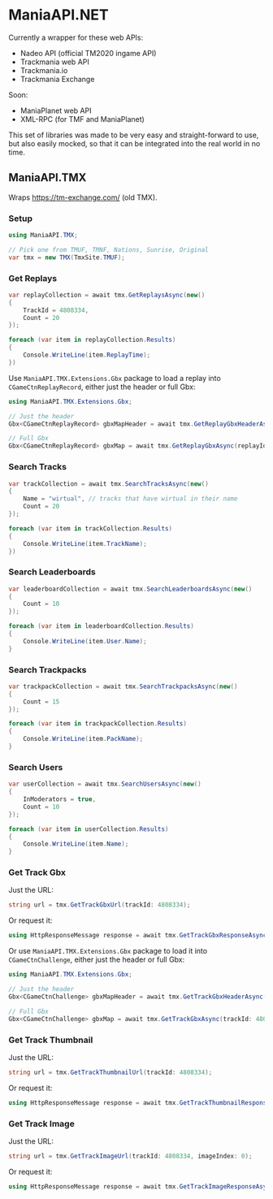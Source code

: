 # ManiaAPI.NET

Currently a wrapper for these web APIs:

- Nadeo API (official TM2020 ingame API)
- Trackmania web API
- Trackmania.io
- Trackmania Exchange

Soon:

- ManiaPlanet web API
- XML-RPC (for TMF and ManiaPlanet)

This set of libraries was made to be very easy and straight-forward to use, but also easily mocked, so that it can be integrated into the real world in no time.

## ManiaAPI.TMX

Wraps https://tm-exchange.com/ (old TMX).

### Setup

```cs
using ManiaAPI.TMX;

// Pick one from TMUF, TMNF, Nations, Sunrise, Original
var tmx = new TMX(TmxSite.TMUF);
```

### Get Replays

```cs
var replayCollection = await tmx.GetReplaysAsync(new()
{
    TrackId = 4808334,
    Count = 20
});

foreach (var item in replayCollection.Results)
{
    Console.WriteLine(item.ReplayTime);
})
```

Use `ManiaAPI.TMX.Extensions.Gbx` package to load a replay into `CGameCtnReplayRecord`, either just the header or full Gbx:

```cs
using ManiaAPI.TMX.Extensions.Gbx;

// Just the header
Gbx<CGameCtnReplayRecord> gbxMapHeader = await tmx.GetReplayGbxHeaderAsync(replayId: 5032240);

// Full Gbx
Gbx<CGameCtnReplayRecord> gbxMap = await tmx.GetReplayGbxAsync(replayId: 5032240);
```

### Search Tracks

```cs
var trackCollection = await tmx.SearchTracksAsync(new()
{
    Name = "wirtual", // tracks that have wirtual in their name
    Count = 20
});

foreach (var item in trackCollection.Results)
{
    Console.WriteLine(item.TrackName);
})
```

### Search Leaderboards

```cs
var leaderboardCollection = await tmx.SearchLeaderboardsAsync(new()
{
    Count = 10
});

foreach (var item in leaderboardCollection.Results)
{
    Console.WriteLine(item.User.Name);
}
```

### Search Trackpacks

```cs
var trackpackCollection = await tmx.SearchTrackpacksAsync(new()
{
    Count = 15
});

foreach (var item in trackpackCollection.Results)
{
    Console.WriteLine(item.PackName);
}
```

### Search Users

```cs
var userCollection = await tmx.SearchUsersAsync(new()
{
    InModerators = true,
    Count = 10
});

foreach (var item in userCollection.Results)
{
    Console.WriteLine(item.Name);
}
```

### Get Track Gbx

Just the URL:

```cs
string url = tmx.GetTrackGbxUrl(trackId: 4808334);
```

Or request it:

```cs
using HttpResponseMessage response = await tmx.GetTrackGbxResponseAsync(trackId: 4808334);
```

Or use `ManiaAPI.TMX.Extensions.Gbx` package to load it into `CGameCtnChallenge`, either just the header or full Gbx:

```cs
using ManiaAPI.TMX.Extensions.Gbx;

// Just the header
Gbx<CGameCtnChallenge> gbxMapHeader = await tmx.GetTrackGbxHeaderAsync(trackId: 4808334);

// Full Gbx
Gbx<CGameCtnChallenge> gbxMap = await tmx.GetTrackGbxAsync(trackId: 4808334);
```

### Get Track Thumbnail

Just the URL:

```cs
string url = tmx.GetTrackThumbnailUrl(trackId: 4808334);
```

Or request it:

```cs
using HttpResponseMessage response = await tmx.GetTrackThumbnailResponseAsync(trackId: 4808334);
```

### Get Track Image

Just the URL:

```cs
string url = tmx.GetTrackImageUrl(trackId: 4808334, imageIndex: 0);
```

Or request it:

```cs
using HttpResponseMessage response = await tmx.GetTrackImageResponseAsync(trackId: 4808334, imageIndex: 0);
```